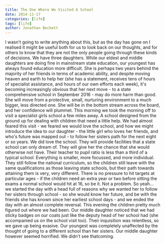 ```yaml
---
title: The One Where We Visited A School
date: 2014-11-17
categories: [life]
tags: [life]
author: Jonathan Beckett
---
```


I wasn't going to write anything about this, but as the day has gone on I realised it might be useful both for us to look back on our thoughts, and for others to know that they are not the only people going through these kinds of decisions. We have three daughters. While our eldest and middle daughters are doing fine in mainstream state education, our youngest has always found education more difficult. She is perhaps two years behind the majority of her friends in terms of academic ability, and despite moving heaven and earth to help her (she has a statement, receives tens of hours of specialist assistance, and hours of our own efforts each week), it's becoming increasingly obvious that her next move - to a state comprehensive school in September 2016 - may do more harm than good. She will move from a protective, small, nurturing environment to a much bigger, less directed one. She will be in the bottom stream across the board, and her confidence will plummet. This morning we took the morning off to visit a specialist girls school a few miles away. A school designed from the ground up for dealing with children that need a little help. We had almost feared this visit - we feared we would love the school, and how we might introduce the idea to our daughter - the little girl who loves her friends, and who's future was mapped out - to follow her sisters path for the next eight or so years. We did love the school. They will provide facilities that a state school can only dream of. They will give her the chance that she would otherwise not have. Their teacher to pupil ratio is less than a third of a typical school. Everything is smaller, more focussed, and more individual. They still follow the national curriculum, so the children still leave with the same qualifications as those leaving state schools, but their path towards attaining them is very, very different. There is no pressure to hit targets at particular ages - if the children need an extra year or two before sitting the exams a normal school would hit at 16, so be it. Not a problem. So yeah... we started the day with a head full of reasons why we wanted her to follow her sisters through school - so she would know her future, and be with the friends she has known since her earliest school days - and we ended the day with an almost complete reversal. This evening the children pretty much figured out where we had been. Our middle daughter noticed that we had sticky badges on our coats just like the deputy head of her school had (she accompanied us on the school visit too). Their inquisition was relentless, so we gave up being evasive. Our youngest was completely unaffected by the thought of going to a different school than her sisters. Our middle daughter however seemed horrified. We didn't see thatcoming.